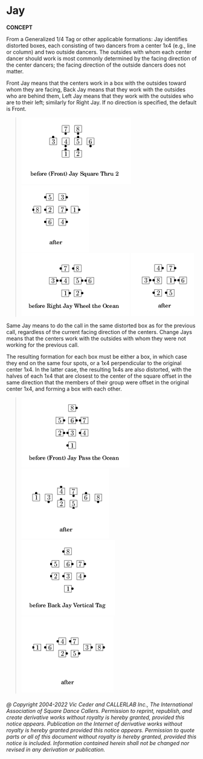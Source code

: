 
# Jay <anything>
**CONCEPT**   


From a Generalized 1/4 Tag or other applicable formations: Jay
identifies distorted boxes, each consisting of two dancers from a
center 1x4 (e.g., line or column) and two outside dancers. The
outsides with whom each center dancer should work is most commonly
determined by the facing direction of the center dancers; the facing
direction of the outside dancers does not matter.

Front Jay means that the centers work in a box with the
outsides toward whom they are facing, Back Jay means that they work
with the outsides who are behind them, Left Jay means that they work
with the outsides who are to their left; similarly for Right Jay. If
no direction is specified, the default is Front.

> 
> ![alt](jay-1.png)
> ![alt](jay-2.png)  
> ![alt](jay-3.png)
> ![alt](jay-4.png)
> 

Same Jay means to do the call in the same distorted box as for
the previous call, regardless of the current facing direction of the
centers. Change Jays means that the centers work with the outsides
with whom they were not working for the previous call.

The resulting formation for each box must be either a box, in
which case they end on the same four spots, or a 1x4 perpendicular to
the original center 1x4. In the latter case, the resulting 1x4s are
also distorted, with the halves of each 1x4 that are closest to the
center of the square offset in the same direction that the members of
their group were offset in the original center 1x4, and forming a box
with each other.

> 
> ![alt](jay-5.png)
> ![alt](jay-6.png)  
> ![alt](jay-7.png)
> ![alt](jay-8.png)
> 

###### @ Copyright 2004-2022 Vic Ceder and CALLERLAB Inc., The International Association of Square Dance Callers. Permission to reprint, republish, and create derivative works without royalty is hereby granted, provided this notice appears. Publication on the Internet of derivative works without royalty is hereby granted provided this notice appears. Permission to quote parts or all of this document without royalty is hereby granted, provided this notice is included. Information contained herein shall not be changed nor revised in any derivation or publication.
